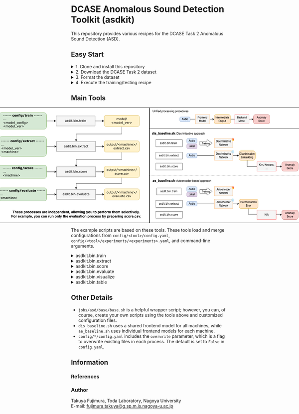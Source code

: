 # DCASE Anomalous Sound Detection Toolkit (asdkit)

This repository provides various recipes for the DCASE Task 2 Anomalous Sound Detection (ASD).

## Easy Start

<details>
<summary>1. Clone and install this repository</summary>
<br>

**How to**

```bash
[somewhere]$ git clone https://github.com/TakuyaFujimura/dcase-asd-toolkit.git
[somewhere]$ cd dcase-asd-toolkit
[dcase-asd-toolkit]$ python3 -m venv venv # Requires Python 3.10+
[dcase-asd-toolkit]$ source venv/bin/activate
[dcase-asd-toolkit]$ pip install -e .
[dcase-asd-toolkit]$ pip install -r requirements.txt # The full environment used in our experiments
```

</details>

<details>
<summary>2. Download the DCASE Task 2 dataset</summary>
<br>

**How to**
- Specify `data_dir` and `dcase` in `jobs/download/run.sh`
- `data_dir`: The directory where the dataset will be stored. The default is set to the parent directory of this repository. If unchanged, you do not need to modify `data_dir` in other scripts.
- `dcase`: The dataset name (`dcase2021`, `dcase2022`, `dcase2023`, `dcase2024` are available)

```bash
[dcase-asd-toolkit]$ cd jobs/download
[dcase-asd-toolkit/jobs/download]$ bash run.sh
```

**Result**

```bash
<data_dir>
└── original
    ├── <dcase>
    └── ...
```
</details>

<details>
<summary>3. Format the dataset</summary>
<br>

**How to**

- Specify `data_dir` and `dcase` in `jobs/format/run.sh`
- This process creates a formatted dataset by generating symbolic links to the original dataset (without modifying the original files).
- Normal/anomalous ground truth labels for test data are added during this process.

```bash
[dcase-asd-toolkit]$ cd jobs/format
[dcase-asd-toolkit/jobs/format]$ bash run.sh
```

**Result**

```bash
<data_dir>
├── original
│   ├── <dcase>
│   └── ...
└── formatted
    ├── <dcase>
    └── ...
```

**Note**

On Windows, creating symbolic links needs to be allowed. An easy way to do this is to turn on the developer mode under ```Settings > System > For Developers```.

</details>

<details>
<summary>4. Execute the training/testing recipe</summary>
<br>

**How to**
- Specify `data_dir` in `config/train/config.yaml`
- Specify `dcase` and `seed` in `jobs/asd/call/?.sh`
- This script will automatically execute the training and testing process.


```bash
[dcase-asd-toolkit]$ cd jobs/asd/call
[dcase-asd-toolkit/jobs/asd/call]$ bash dis_baseline.sh
```

**Result**
```bash
dcase-asd-toolkit
├── asdkit
├── ...
└── results
    ├── ...
    └── <name> # `recipe`
        ├── ...
        └── <dcase>
            └── <version> # `dis_baseline`
                ├── ...
                └── <seed> # `0`
                    ├── model
                    │   └── <model_ver> # all
                    │       ├── .hydra
                    │       ├── checkpoints
                    │       ├── events.out.tfevents.*
                    │       ├── hparams.yaml
                    │       └── train.log
                    └── output
                        └── <infer_ver> # `last`
                            ├── bandsaw
                            ├── bearing
                            ├── ...
                            ├── valve
                            │   ├── hparams.yaml
                            │   ├── test_evaluate.csv # AUC scores on test data
                            │   ├── test_extract.csv # Extracted test data information, including embedding values
                            │   ├── test_score.csv # Anomaly scores for test data
                            │   ├── train_extract.csv # Extracted training data information, including embedding values
                            │   ├── train_score.csv # Anomaly scores for training data
                            │   └── visualize # UMAP visualization
                            │── official23-dev.csv # Summarized evaluation results
                            └── official23-eval.csv
```

</details>


## Main Tools

<div style="display: flex; justify-content: center;">
    <img src="docs/tools.drawio.png" alt="Tools" width="500">
    <img src="docs/examples.drawio.png" alt="Example" width="500">
</div>

The example scripts are based on these tools.
These tools load and merge configurations from `config/<tool>/config.yaml`, `config/<tool>/experiments/<experiments>.yaml`, and command-line arguments.


<details>
<summary>asdkit.bin.train</summary>
<br>

```bash
# jobs/asd/base/base.sh
python -m asdkit.bin.train experiments="${name}/${version}" 'seed='${seed}'' \
'name='${name}'' 'version='${version}''
```

- **Role**: Trains the frontend model
- **Result**: Saves the model to `results/<name>/<version>/model/<model_ver>`

</details>

<details>
<summary>asdkit.bin.extract</summary>
<br>

```bash
# jobs/asd/base/base.sh
python -m asdkit.bin.extract experiments="${extract_exp}" \
'name='${name}'' 'version='${version}'' 'seed='${seed}'' \
'ckpt_ver='${ckpt_ver}'' 'machine='${machine}''
```

- **Role**: Extracts test/training data information with the trained frontend model
- **Arguments**:
    - `ckpt_ver`: Checkpoint version of the trained frontend model
    - `machine`: Machine type (e.g., `fan`, `slider`, etc.)
- **Result**: Saves the extracted data to `results/<name>/<version>/output/<ckpt_ver>/<machine>//*_extract.csv`

</details>

<details>
<summary>asdkit.bin.score</summary>
<br>

```bash
# jobs/asd/base/base.sh
python -m asdkit.bin.score experiments="${score_exp}" \
'name='${name}'' 'version='${version}'' 'seed='${seed}'' \
'ckpt_ver='${ckpt_ver}'' 'machine='${machine}''
```

- **Role**: Calculates anomaly scores for test/training data with the extracted information
- **Arguments**: 
    - Specifies the file path for extracted information: `results/<name>/<version>/output/<ckpt_ver>/*_extract.csv`
    - The backend model is specified in `config/score/experiments/<experiments>.yaml`
- **Result**: Saves the anomaly scores to `results/<name>/<version>/output/<ckpt_ver>/<machine>//*_score.csv`

</details>


<details>
<summary>asdkit.bin.evaluate</summary>
<br>

```bash
# jobs/asd/base/base.sh
python -m asdkit.bin.evaluate experiments="${evaluate_exp}" \
'name='${name}'' 'version='${version}'' 'seed='${seed}'' \
'ckpt_ver='${ckpt_ver}'' 'machine='${machine}''
```

- **Role**: Evaluates the anomaly detection performance
- **Arguments**: Specifies the file path for estimated anomaly scores: `results/<name>/<version>/output/<ckpt_ver>/*_score.csv`
- **Result**: Saves the evaluation results to `results/<name>/<version>/output/<ckpt_ver>/<machine>/*_evaluate.csv`

</details>

<details>
<summary>asdkit.bin.visualize</summary>
<br>

```bash
# jobs/asd/base/base.sh
python -m asdkit.bin.visualize experiments="${visualize_exp}" \
'name='${name}'' 'version='${version}'' 'seed='${seed}'' \
'ckpt_ver='${ckpt_ver}'' 'machine='${machine}''
```

- **Role**: Extracts and visualizes UMAP embeddings
- **Arguments**: Specifies the file path for extracted information: `results/<name>/<version>/output/<ckpt_ver>/*_extract.csv`
- **Result**: Saves results to `results/<name>/<version>/output/<ckpt_ver>/<machine>/visualize`

</details>


<details>
<summary>asdkit.bin.table</summary>
<br>

```bash
# jobs/asd/base/base.sh
python -m asdkit.bin.table dcase="${dcase}" \
'name='${name}'' 'version='${version}'' 'seed='${seed}'' \
'ckpt_ver='${ckpt_ver}''
```

- **Role**: Summarizes the evaluation results
- **Arguments**: Specifies the evaluation file path `results/<name>/<version>/output/<ckpt_ver>/*_evaluate.csv`
- **Result**: Saves results to `results/<name>/<version>/output/<ckpt_ver>/*.csv`

</details>

## Other Details
- `jobs/asd/base/base.sh` is a helpful wrapper script; however, you can, of course, create your own scripts using the tools above and customized configuration files.
- `dis_baseline.sh` uses a shared frontend model for all machines, while `ae_baseline.sh` uses individual frontend models for each machine.
- `config/*/config.yaml` includes the `overwrite` parameter, which is a flag to overwrite existing files in each process. The default is set to `False` in `config.yaml`.

## Information

### References

### Author

Takuya Fujimura, Toda Laboratory, Nagoya University  
E-mail: fujimura.takuya@g.sp.m.is.nagoya-u.ac.jp

